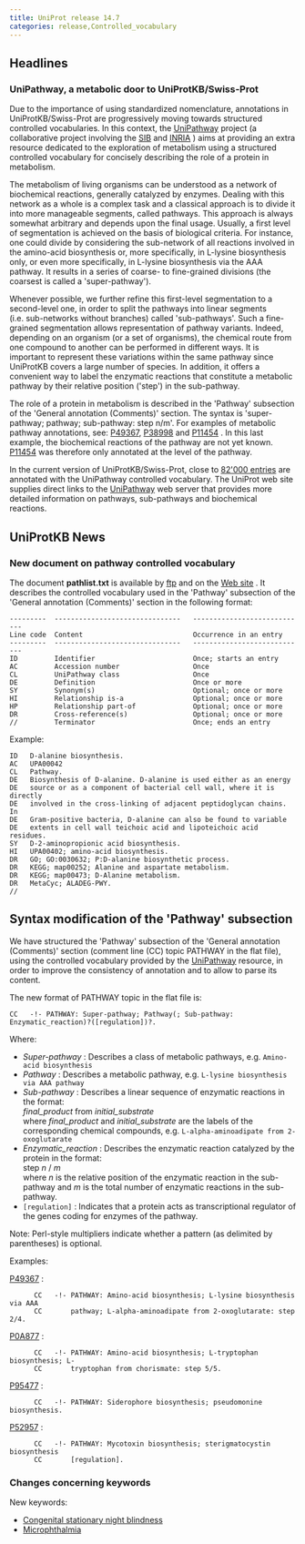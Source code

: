 ```yaml
---
title: UniProt release 14.7
categories: release,Controlled_vocabulary
---
```


## Headlines

### UniPathway, a metabolic door to UniProtKB/Swiss-Prot

Due to the importance of using standardized nomenclature, annotations in UniProtKB/Swiss-Prot are progressively moving towards structured controlled vocabularies. In this context, the [UniPathway](http://www.grenoble.prabi.fr/obiwarehouse/unipathway) project (a collaborative project involving the [SIB](http://www.isb-sib.ch/) and [INRIA](http://www.inrialpes.fr/) ) aims at providing an extra resource dedicated to the exploration of metabolism using a structured controlled vocabulary for concisely describing the role of a protein in metabolism.

The metabolism of living organisms can be understood as a network of biochemical reactions, generally catalyzed by enzymes. Dealing with this network as a whole is a complex task and a classical approach is to divide it into more manageable segments, called pathways. This approach is always somewhat arbitrary and depends upon the final usage. Usually, a first level of segmentation is achieved on the basis of biological criteria. For instance, one could divide by considering the sub-network of all reactions involved in the amino-acid biosynthesis or, more specifically, in L-lysine biosynthesis only, or even more specifically, in L-lysine biosynthesis via the AAA pathway. It results in a series of coarse- to fine-grained divisions (the coarsest is called a 'super-pathway').

Whenever possible, we further refine this first-level segmentation to a second-level one, in order to split the pathways into linear segments (i.e. sub-networks without branches) called 'sub-pathways'. Such a fine-grained segmentation allows representation of pathway variants. Indeed, depending on an organism (or a set of organisms), the chemical route from one compound to another can be performed in different ways. It is important to represent these variations within the same pathway since UniProtKB covers a large number of species. In addition, it offers a convenient way to label the enzymatic reactions that constitute a metabolic pathway by their relative position ('step') in the sub-pathway.

The role of a protein in metabolism is described in the 'Pathway' subsection of the 'General annotation (Comments)' section. The syntax is 'super-pathway; pathway; sub-pathway: step n/m'. For examples of metabolic pathway annotations, see: [P49367](http://www.uniprot.org/uniprot/P49367#section_comments), [P38998](http://www.uniprot.org/uniprot/P38998#section_comments) and [P11454](http://www.uniprot.org/uniprot/P11454#section_comments) . In this last example, the biochemical reactions of the pathway are not yet known. [P11454](http://www.uniprot.org/uniprot/P11454#section_comments) was therefore only annotated at the level of the pathway.

In the current version of UniProtKB/Swiss-Prot, close to [82'000 entries](http://www.uniprot.org/uniprot/?query=annotation:(type:pathway)+AND+reviewed:yes) are annotated with the UniPathway controlled vocabulary. The UniProt web site supplies direct links to the [UniPathway](http://www.grenoble.prabi.fr/obiwarehouse/unipathway) web server that provides more detailed information on pathways, sub-pathways and biochemical reactions.

## UniProtKB News

### New document on pathway controlled vocabulary

The document **pathlist.txt** is available by [ftp](ftp://ftp.expasy.org/databases/uniprot/current_release/knowledgebase/complete/docs/pathlist.txt) and on the [Web site](http://www.uniprot.org/docs/pathlist) . It describes the controlled vocabulary used in the 'Pathway' subsection of the 'General annotation (Comments)' section in the following format:

    ---------  -------------------------------   ----------------------------
    Line code  Content                           Occurrence in an entry
    ---------  -------------------------------   ----------------------------
    ID         Identifier                        Once; starts an entry
    AC         Accession number                  Once
    CL         UniPathway class                  Once
    DE         Definition                        Once or more
    SY         Synonym(s)                        Optional; once or more
    HI         Relationship is-a                 Optional; once or more
    HP         Relationship part-of              Optional; once or more
    DR         Cross-reference(s)                Optional; once or more
    //         Terminator                        Once; ends an entry

Example:

    ID   D-alanine biosynthesis.
    AC   UPA00042
    CL   Pathway.
    DE   Biosynthesis of D-alanine. D-alanine is used either as an energy
    DE   source or as a component of bacterial cell wall, where it is directly
    DE   involved in the cross-linking of adjacent peptidoglycan chains. In
    DE   Gram-positive bacteria, D-alanine can also be found to variable
    DE   extents in cell wall teichoic acid and lipoteichoic acid residues.
    SY   D-2-aminopropionic acid biosynthesis.
    HI   UPA00402; amino-acid biosynthesis.
    DR   GO; GO:0030632; P:D-alanine biosynthetic process.
    DR   KEGG; map00252; Alanine and aspartate metabolism.
    DR   KEGG; map00473; D-Alanine metabolism.
    DR   MetaCyc; ALADEG-PWY.
    //

## Syntax modification of the 'Pathway' subsection

We have structured the 'Pathway' subsection of the 'General annotation (Comments)' section (comment line (CC) topic PATHWAY in the flat file), using the controlled vocabulary provided by the [UniPathway](http://www.grenoble.prabi.fr/obiwarehouse/unipathway) resource, in order to improve the consistency of annotation and to allow to parse its content.

The new format of PATHWAY topic in the flat file is:

    CC   -!- PATHWAY: Super-pathway; Pathway(; Sub-pathway: Enzymatic_reaction)?([regulation])?.
         

Where:

-   *Super-pathway* : Describes a class of metabolic pathways, e.g. `Amino-acid biosynthesis`
-   *Pathway* : Describes a metabolic pathway, e.g. `L-lysine biosynthesis via AAA pathway`
-   *Sub-pathway* : Describes a linear sequence of enzymatic reactions in the format:  
    *final\_product* from *initial\_substrate*  
    where *final\_product* and *initial\_substrate* are the labels of the corresponding chemical compounds, e.g. `L-alpha-aminoadipate from 2-oxoglutarate`
-   *Enzymatic\_reaction* : Describes the enzymatic reaction catalyzed by the protein in the format:  
    step *n* / *m*  
    where *n* is the relative position of the enzymatic reaction in the sub-pathway and *m* is the total number of enzymatic reactions in the sub-pathway.
-   `[regulation]` : Indicates that a protein acts as transcriptional regulator of the genes coding for enzymes of the pathway.

Note: Perl-style multipliers indicate whether a pattern (as delimited by parentheses) is optional.

Examples:

[P49367](http://www.uniprot.org/uniprot/P49367#section_comments) :

          CC   -!- PATHWAY: Amino-acid biosynthesis; L-lysine biosynthesis via AAA
          CC       pathway; L-alpha-aminoadipate from 2-oxoglutarate: step 2/4.
         

[P0A877](http://www.uniprot.org/uniprot/P0A877#section_comments) :

          CC   -!- PATHWAY: Amino-acid biosynthesis; L-tryptophan biosynthesis; L-
          CC       tryptophan from chorismate: step 5/5.
         

[P95477](http://www.uniprot.org/uniprot/P95477#section_comments) :

          CC   -!- PATHWAY: Siderophore biosynthesis; pseudomonine biosynthesis.
         

[P52957](http://www.uniprot.org/uniprot/P52957#section_comments) :

          CC   -!- PATHWAY: Mycotoxin biosynthesis; sterigmatocystin biosynthesis
          CC       [regulation].
         

### Changes concerning keywords

New keywords:

-   [Congenital stationary night blindness](http://www.uniprot.org/keywords/KW-1014)
-   [Microphthalmia](http://www.uniprot.org/keywords/KW-1013)
